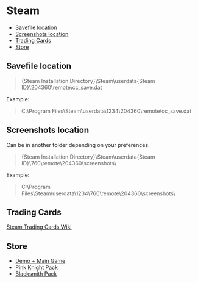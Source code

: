 # Steam

- [Savefile location](#savefile)
- [Screenshots location](#screenshots)
- [Trading Cards](#trading-cards)
- [Store](#store)

## <a name="savefile"></a>Savefile location

> {Steam Installation Directory}\Steam\userdata\{Steam ID}\204360\remote\cc_save.dat

Example:

> C:\Program Files\Steam\userdata\1234\204360\remote\cc_save.dat

## <a name="screenshots"></a>Screenshots location

Can be in another folder depending on your preferences.

> {Steam Installation Directory}\Steam\userdata\{Steam ID}\760\remote\204360\screenshots\

Example:

> C:\Program Files\Steam\userdata\1234\760\remote\204360\screenshots\

## <a name="trading-cards"></a>Trading Cards

[Steam Trading Cards Wiki](https://steamtradingcards.fandom.com/wiki/Castle_Crashers)

## <a name="store"></a>Store

- [Demo + Main Game](https://store.steampowered.com/app/204360/Castle_Crashers/)
- [Pink Knight Pack](https://store.steampowered.com/app/204371/Castle_Crashers__Pink_Knight_Pack/)
- [Blacksmith Pack](https://store.steampowered.com/app/204372/Castle_Crashers__Blacksmith_Pack/)
